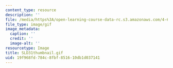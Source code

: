 ```yaml
---
content_type: resource
description: ''
file: /media/https%3A/open-learning-course-data-rc.s3.amazonaws.com/4-614-religious-architecture-and-islamic-cultures-fall-2002/19f968fd784c8fbf851610db1d037141_SLD31thumbnail.gif
file_type: image/gif
image_metadata:
  caption: ''
  credit: ''
  image-alt: ''
resourcetype: Image
title: SLD31thumbnail.gif
uid: 19f968fd-784c-8fbf-8516-10db1d037141
---
```

